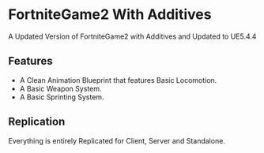 # FortniteGame2 With Additives
A Updated Version of FortniteGame2 with Additives and Updated to UE5.4.4
## Features
- A Clean Animation Blueprint that features Basic Locomotion.
- A Basic Weapon System.
- A Basic Sprinting System.

## Replication
Everything is entirely Replicated for Client, Server and Standalone.
